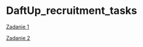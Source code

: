 # DaftUp_recruitment_tasks

[Zadanie 1][link]

[link]: https://martynamas.github.io/DaftUp_recruitment_tasks/1.html

[Zadanie 2][link]

[link]: https://martynamas.github.io/DaftUp_recruitment_tasks/2.html


